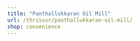 ```yaml
---
title: "Panthallukkaran Oil Mill"
url: /thrissur/panthallukkaran-oil-mill/
shop: convenience
---
```

